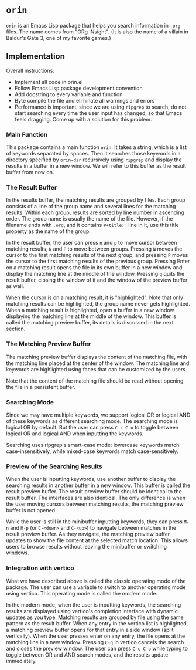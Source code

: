 # `orin`

`orin` is an Emacs Lisp package that helps you search information in
`.org` files. The name comes from "ORg INsight". (It is also the name
of a villain in Baldur's Gate 3, one of my favorite games.)

## Implementation

Overall instructions:

+ Implement all code in orin.el
+ Follow Emacs Lisp package development convention
+ Add docstring to every variable and function
+ Byte compile the file and eliminate all warnings and errors
+ Performance is important, since we are using `ripgrep` to search, do
  not start searching every time the user input has changed, so that
  Emacs feels dragging. Come up with a solution for this problem.

### Main Function

This package contains a main function `orin`. It takes a string, which
is a list of keywords separated by spaces. Then it searches those
keywords in a directory specified by `orin-dir` recursively using
`ripgrep` and display the results in a buffer in a new window. We will
refer to this buffer as the result buffer from now on.

### The Result Buffer

In the results buffer, the matching results are grouped by files. Each
group consists of a line of the group name and several lines for the
matching results. Within each group, results are sorted by line number
in ascending order. The group name is usually the name of the
file. However, if the filename ends with `.org`, and it contains
`#+title: ` line in it, use this title property as the name of the
group.

In the result buffer, the user can press `n` and `p` to move cursor
between matching results, `N` and `P` to move between groups. Pressing
`N` moves the cursor to the first matching results of the next group,
and pressing `P` moves the cursor to the first matching results of the
previous group. Pressing Enter on a matching result opens the file in
its own buffer in a new window and display the matching line at the
middle of the window. Pressing `q` quits the result buffer, closing
the window of it and the window of the preview buffer as well.

When the cursor is on a matching result, it is "highlighted". Note
that only matching results can be highlighted, the group name never
gets highlighted. When a matching result is highlighted, open a buffer
in a new window displaying the matching line at the middle of the
window. This buffer is called the matching preview buffer, its details
is discussed in the next section.

### The Matching Preview Buffer

The matching preview buffer displays the content of the matching file,
with the matching line placed at the center of the window. The
matching line and keywords are highlighted using faces that can be
customized by the users.

Note that the content of the matching file should be read without
opening the file in a persistent buffer.

### Searching Mode

Since we may have multiple keywords, we support logical OR or logical
AND of these keywords as different searching mode. The searching mode
is logical OR by default. But the user can press `C-c C-o` to toggle
between logical OR and logical AND when inputting the keywords.

Searching uses ripgrep's smart-case mode: lowercase keywords match
case-insensitively, while mixed-case keywords match case-sensitively.

### Preview of the Searching Results

When the user is inputting keywords, use another buffer to display the
searching results in another buffer in a new window. This buffer is
called the result preview buffer. The result preview buffer should be
identical to the result buffer. The interfaces are also identical. The
only difference is when the user moving cursors between matching
results, the matching preview buffer is not opened.

While the user is still in the minibuffer inputting keywords, they can
press `M-n` and `M-p` (or `C-<down>` and `C-<up>`) to navigate between
matches in the result preview buffer. As they navigate, the matching
preview buffer updates to show the file content at the selected match
location. This allows users to browse results without leaving the
minibuffer or switching windows.

### Integration with vertico

What we have described above is called the classic operating mode of
the package. The user can use a variable to switch to another
operating mode using vertico. This operating mode is called the modern mode.

In the modern mode, when the user is inputting keywords, the searching
results are displayed using vertico's completion interface with dynamic
updates as you type. Matching results are grouped by file using the same
pattern as the result buffer. When any entry in the vertico list is
highlighted, a matching preview buffer opens for that entry in a side
window (split vertically). When the user presses enter on any entry,
the file opens at the matching line in a new window. Pressing `C-g` in
vertico cancels the search and closes the preview window. The user can
press `C-c C-o` while typing to toggle between OR and AND search modes,
and the results update immediately.
